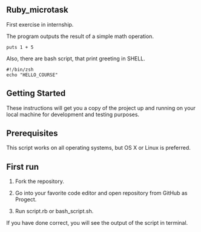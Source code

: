## Ruby_microtask
First exercise in internship.

The program outputs the result of a simple math operation.

```
puts 1 + 5
```

Also, there are bash script, that print greeting in SHELL.

```
#!/bin/zsh
echo "HELLO_COURSE"
```

## Getting Started 
These instructions will get you a copy of the project up and running on your local machine for development and testing purposes. 

## Prerequisites
This script works on all operating systems, but OS X or Linux is preferred.

## First run
1. Fork the repository.

2. Go into your favorite code editor and open repository from GitHub as Progect.

3. Run script.rb or bash_script.sh.

If you have done correct, you will see the output of the script in terminal.
